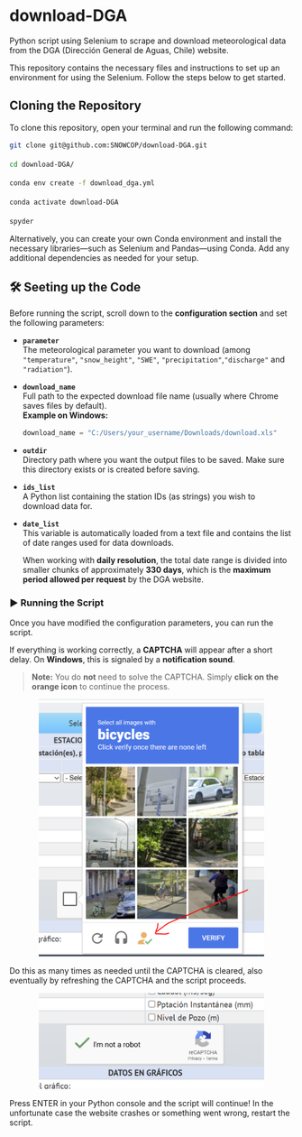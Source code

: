 # download-DGA
Python script using Selenium to scrape and download meteorological data from the DGA (Dirección General de Aguas, Chile) website.

 
This repository contains the necessary files and instructions to set up an environment for using the Selenium. Follow the steps below to get started.

## Cloning the Repository
 
To clone this repository, open your terminal and run the following command:


```bash
git clone git@github.com:SNOWCOP/download-DGA.git
 
cd download-DGA/
 
conda env create -f download_dga.yml
 
conda activate download-DGA
 
spyder
```

Alternatively, you can create your own Conda environment and install the necessary libraries—such as Selenium and Pandas—using Conda. Add any additional dependencies as needed for your setup.



## 🛠 Seeting up the Code
Before running the script, scroll down to the **configuration section** and set the following parameters:

- **`parameter`**  
  The meteorological parameter you want to download (among `"temperature"`, `"snow_height"`, `"SWE"`, `"precipitation"`,`"discharge"` and `"radiation"`).  

- **`download_name`**  
  Full path to the expected download file name (usually where Chrome saves files by default).  
  **Example on Windows:**

  ```python
  download_name = "C:/Users/your_username/Downloads/download.xls"
  ```

- **`outdir`**  
  Directory path where you want the output files to be saved.
Make sure this directory exists or is created before saving.

- **`ids_list`**  
 A Python list containing the station IDs (as strings) you wish to download data for.

- **`date_list`**  
  This variable is automatically loaded from a text file and contains the list of date ranges used for data downloads.

  When working with **daily resolution**, the total date range is divided into smaller chunks of approximately **330 days**, which is the **maximum period allowed per request** by the DGA website.

### ▶️ Running the Script

Once you have modified the configuration parameters, you can run the script.

If everything is working correctly, a **CAPTCHA** will appear after a short delay. On **Windows**, this is signaled by a **notification sound**.

> **Note:** You do **not** need to solve the CAPTCHA. Simply **click on the orange icon** to continue the process.

<p align="center">
  <img src="images/captcha-1.PNG" alt="Date list format example" width="400"/>
</p>

Do this as many times as needed until the CAPTCHA is cleared, also eventually by refreshing the CAPTCHA and the script proceeds.

<p align="center">
  <img src="images/captcha-2.PNG" alt="Date list format example" width="400"/>
</p>

Press ENTER in your Python console and the script will continue!
In the unfortunate case the website crashes or something went wrong, restart the script.



